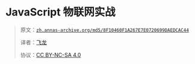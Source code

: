 # JavaScript 物联网实战

> 原文：[`zh.annas-archive.org/md5/8F10460F1A267E7E0720699DAEDCAC44`](https://zh.annas-archive.org/md5/8F10460F1A267E7E0720699DAEDCAC44)
> 
> 译者：[飞龙](https://github.com/wizardforcel)
> 
> 协议：[CC BY-NC-SA 4.0](http://creativecommons.org/licenses/by-nc-sa/4.0/)